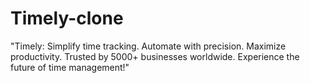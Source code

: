 # Timely-clone
 "Timely: Simplify time tracking. Automate with precision. Maximize productivity. Trusted by 5000+ businesses worldwide. Experience the future of time management!"
